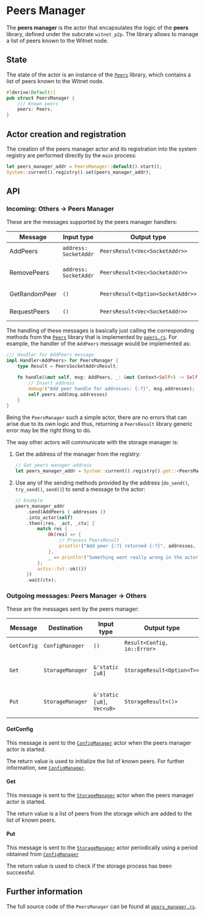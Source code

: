 # Peers Manager

The __peers manager__ is the actor that encapsulates the logic of the __peers__ library, defined
under the subcrate `witnet_p2p`. The library allows to manage a list of peers known to the Witnet
node.

## State

The state of the actor is an instance of the [`Peers`][peers] library, which contains a list of peers known to the Witnet node.

```rust
#[derive(Default)]
pub struct PeersManager {
    /// Known peers
    peers: Peers,
}
```

## Actor creation and registration

The creation of the peers manager actor and its registration into the system registry are
performed directly by the `main` process:

```rust
let peers_manager_addr = PeersManager::default().start();
System::current().registry().set(peers_manager_addr);
```

## API

### Incoming: Others -> Peers Manager

These are the messages supported by the peers manager handlers:

| Message        | Input type            | Output type                       | Description            |
| -------------- | --------------------- | --------------------------------- | ---------------------- |
| AddPeers       | `address: SocketAddr` | `PeersResult<Vec<SocketAddr>>`    | Add peers to list      |
| RemovePeers    | `address: SocketAddr` | `PeersResult<Vec<SocketAddr>>`    | Remove peers from list |
| GetRandomPeer  | `()`                  | `PeersResult<Option<SocketAddr>>` | Get random peer        |
| RequestPeers   | `()`                  | `PeersResult<Vec<SocketAddr>>`    | Get all peers          |

The handling of these messages is basically just calling the corresponding methods from the
[`Peers`][peers] library that is implemented by [`peers.rs`][peers].
For example, the handler of the `AddPeers` message would be implemented as:

```rust
/// Handler for AddPeers message
impl Handler<AddPeers> for PeersManager {
    type Result = PeersSocketAddrsResult;

    fn handle(&mut self, msg: AddPeers, _: &mut Context<Self>) -> Self::Result {
        // Insert address
        debug!("Add peer handle for addresses: {:?}", msg.addresses);
        self.peers.add(msg.addresses)
    }
}
```

Being the `PeersManager` such a simple actor, there are no errors that can arise due to its own
logic and thus, returning a `PeersResult` library generic error may be the right thing to do.

The way other actors will communicate with the storage manager is:

1. Get the address of the manager from the registry:

    ```rust
    // Get peers manager address
    let peers_manager_addr = System::current().registry().get::<PeersManager>();
    ```

2. Use any of the sending methods provided by the address (`do_send()`, `try_send()`, `send()`) to send a message to the actor:

    ```rust
    // Example
    peers_manager_addr
        .send(AddPeers { addresses })
        .into_actor(self)
        .then(|res, _act, _ctx| {
            match res {
                Ok(res) => {
                    // Process PeersResult
                    println!("Add peer {:?} returned {:?}", addresses, res)
                },
                _ => println!("Something went really wrong in the actors message passing")
            };
            actix::fut::ok(())
        })
        .wait(ctx);
    ```

### Outgoing messages: Peers Manager -> Others

These are the messages sent by the peers manager:

| Message     | Destination       | Input type                                | Output type                 | Description                               |
| ----------- | ----------------- | ----------------------------------------- | --------------------------- | ----------------------------------------- |
| `GetConfig` | `ConfigManager`   | `()`                                      | `Result<Config, io::Error>` | Request the configuration                 |
| `Get`       | `StorageManager`  | `&'static [u8]`                           | `StorageResult<Option<T>>`  | Wrapper to Storage `get()` method         |
| `Put`       | `StorageManager`  | `&'static [u8]`, `Vec<u8>`                | `StorageResult<()>`         | Wrapper to Storage `put()` method         |

#### GetConfig

This message is sent to the [`ConfigManager`][config_manager] actor when the peers manager actor is started.

The return value is used to initialize the list of known peers. For further information, see  [`ConfigManager`][config_manager].

#### Get

This message is sent to the [`StorageManager`][storage_manager] actor when the peers manager actor is started.

The return value is a list of peers from the storage which are added to the list of known peers.

#### Put

This message is sent to the [`StorageManager`][storage_manager] actor periodically using a period
obtained from [`ConfigManager`][config_manager]

The return value is used to check if the storage process has been successful.

## Further information

The full source code of the `PeersManager` can be found at [`peers_manager.rs`][peers_manager].

[peers]: https://github.com/witnet/witnet-rust/blob/master/p2p/src/peers
[peers_manager]: https://github.com/witnet/witnet-rust/blob/master/node/src/actors/peers_manager
[config_manager]: https://github.com/witnet/witnet-rust/blob/master/node/src/actors/config_manager
[storage_manager]: https://github.com/witnet/witnet-rust/blob/master/node/src/actors/storage_manager